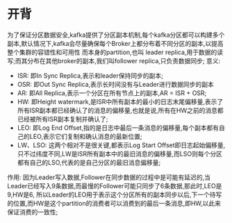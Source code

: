 # 开背
  为了保证分区数据安全,kafka提供了分区副本机制,每个kafka分区都可以构建多个副本,默认情况下,kafka会尽量确保每个Broker上都分布着不同分区的副本,以提高整个集群的容错性和可用性
  而本身的partition,也叫 leader replica,用于数据的读写;而其分布在其他broker的副本,我们叫follower replica,只负责数据同步;
  意义:
  - ISR: 即In Sync Replica,表示和leader保持同步的副本;
  - OSR: 即Out Sync Replica,表示长时间没有与Leader进行数据同步的副本
  - AR: 即All Replica,表示一个分区在所有节点上的副本,AR = ISR + OSR;
  - HW: 即Height watermark,是ISR中所有副本的最小的日志末尾偏移量,表示了所有ISR副本都已经确认了的消息的偏移量,也就是说,所有在HW之前的消息都已经被所有ISR副本复制并确认了;
  - LEO: 即Log End Offset,指的是日志中最后一条消息的偏移量,每个副本都有自己的LEO,表示它们复制和确认消息的最新位置;
  - LW、LSO: 这两个相对不是很关键,都表示Log Start Offset即日志起始偏移量,只不过纬度不同,LW是ISR所有副本中的最旧消息的偏移量,而LSO则每个分区都有自己的LSO,代表的是自己分区的最旧消息偏移量;

  作用:
    因为Leader写入数据,Follower在同步数据的过程中是可能有延迟的,当Leader已经写入9条数据,而最慢的Follower可能只同步了6条数据,那此时,LEO是9,HW是6,
  所以Leader的LEO用于表示这个分区所有的副本同步以后,下一个待写的位置,而HW是这个partition的消费者可以消费到的最后一条消息,即HW,以此来保证消费的一致性;